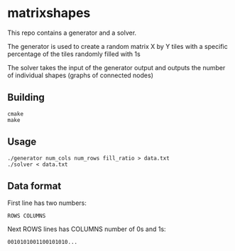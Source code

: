 # matrixshapes 

This repo contains a generator and a solver.

The generator is used to create a random matrix X by Y tiles with a specific percentage of the tiles randomly filled with 1s

The solver takes the input of the generator output and outputs the number of individual shapes (graphs of connected nodes)

## Building
    cmake
    make
        
## Usage 

    ./generator num_cols num_rows fill_ratio > data.txt
    ./solver < data.txt
        
## Data format
First line has two numbers:

    ROWS COLUMNS

Next ROWS lines has COLUMNS number of 0s and 1s:

    0010101001100101010...
        
